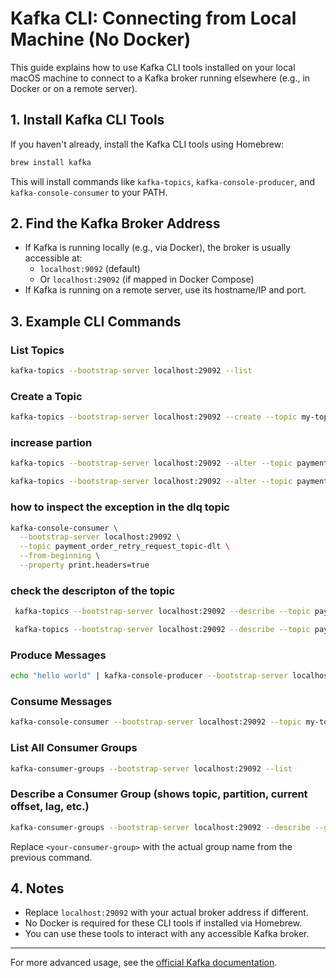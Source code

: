# Kafka CLI: Connecting from Local Machine (No Docker)

This guide explains how to use Kafka CLI tools installed on your local macOS machine to connect to a Kafka broker running elsewhere (e.g., in Docker or on a remote server).

## 1. Install Kafka CLI Tools

If you haven't already, install the Kafka CLI tools using Homebrew:

```sh
brew install kafka
```

This will install commands like `kafka-topics`, `kafka-console-producer`, and `kafka-console-consumer` to your PATH.

## 2. Find the Kafka Broker Address

- If Kafka is running locally (e.g., via Docker), the broker is usually accessible at:
    - `localhost:9092` (default)
    - Or `localhost:29092` (if mapped in Docker Compose)
- If Kafka is running on a remote server, use its hostname/IP and port.

## 3. Example CLI Commands

### List Topics
```sh
kafka-topics --bootstrap-server localhost:29092 --list
```

### Create a Topic
```sh
kafka-topics --bootstrap-server localhost:29092 --create --topic my-topic --partitions 1 --replication-factor 1
```


### increase partion
```sh
kafka-topics --bootstrap-server localhost:29092 --alter --topic payment_order_created_queue --partitions 64
```

```sh
kafka-topics --bootstrap-server localhost:29092 --alter --topic payment_order_retry_request_topic --partitions 32
```

### how to inspect the exception in the dlq topic
```sh
kafka-console-consumer \
  --bootstrap-server localhost:29092 \
  --topic payment_order_retry_request_topic-dlt \
  --from-beginning \
  --property print.headers=true 
```

### check the descripton  of the topic
```sh
 kafka-topics --bootstrap-server localhost:29092 --describe --topic payment_order_created_queue 
 ```

```sh
 kafka-topics --bootstrap-server localhost:29092 --describe --topic payment_order_retry_request_topic 
 ```






### Produce Messages
```sh
echo "hello world" | kafka-console-producer --bootstrap-server localhost:29092 --topic my-topic
```

### Consume Messages
```sh
kafka-console-consumer --bootstrap-server localhost:29092 --topic my-topic --from-beginning
```

### List All Consumer Groups
```sh
kafka-consumer-groups --bootstrap-server localhost:29092 --list
```

### Describe a Consumer Group (shows topic, partition, current offset, lag, etc.)
```sh
kafka-consumer-groups --bootstrap-server localhost:29092 --describe --group <your-consumer-group>
```

Replace `<your-consumer-group>` with the actual group name from the previous command.

## 4. Notes
- Replace `localhost:29092` with your actual broker address if different.
- No Docker is required for these CLI tools if installed via Homebrew.
- You can use these tools to interact with any accessible Kafka broker.

---
For more advanced usage, see the [official Kafka documentation](https://kafka.apache.org/documentation/).
